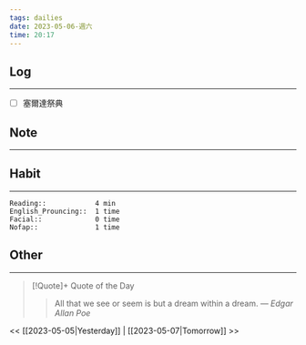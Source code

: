 ```yaml
---
tags: dailies  
date: 2023-05-06-週六
time: 20:17
---
```


## Log
---
- [ ] 塞爾達祭典

## Note
---

## Habit
---
```
Reading::            4 min
English_Prouncing::  1 time
Facial::             0 time
Nofap::              1 time

```
## Other
---

> [!Quote]+ Quote of the Day
> > All that we see or seem is but a dream within a dream.
> — <cite>Edgar Allan Poe</cite>

<< [[2023-05-05|Yesterday]] | [[2023-05-07|Tomorrow]] >>